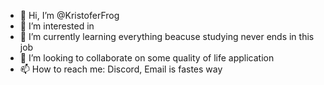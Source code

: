 - 👋 Hi, I’m @KristoferFrog
- 👀 I’m interested in 
- 🌱 I’m currently learning everything beacuse studying never ends in this job
- 💞️ I’m looking to collaborate on some quality of life application
- 📫 How to reach me: Discord, Email is fastes way

<!---
KristoferFrog/KristoferFrog is a ✨ special ✨ repository because its `README.md` (this file) appears on your GitHub profile.
You can click the Preview link to take a look at your changes.
--->
